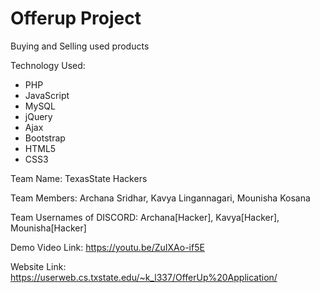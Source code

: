 # Offerup Project
Buying and Selling used products

Technology Used:

* PHP
* JavaScript
* MySQL
* jQuery
* Ajax
* Bootstrap
* HTML5
* CSS3


Team Name: TexasState Hackers 

Team Members: 
      Archana Sridhar, Kavya Lingannagari, Mounisha Kosana
      
Team Usernames of DISCORD:
      Archana[Hacker], Kavya[Hacker], Mounisha[Hacker]
      
Demo Video Link: https://youtu.be/ZuIXAo-if5E

Website Link: https://userweb.cs.txstate.edu/~k_l337/OfferUp%20Application/
      
    
